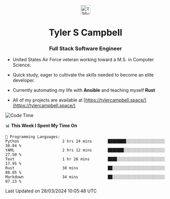 <p align="center">
<a href="https://www.linkedin.com/in/t36campbell" target="blank"><img align="center" src="https://ik.imagekit.io/t36campbell/Portfolio/linkedin.png.original_m8bbGgPh6.png" alt="t36campbell" height="30" width="30" /></a>
</p>
<h1 align="center">Tyler S Campbell</h1>
<h3 align="center">Full Stack Software Engineer</h3>

* United States Air Force veteran working toward a M.S. in Computer Science.

* Quick study, eager to cultivate the skills needed to become an elite developer.

* Currently automating my life with **Ansible** and teaching myself **Rust**

* All of my projects are available at [https://tylercampbell.space/](https://tylercampbell.space/)

<!--START_SECTION:waka-->
![Code Time](http://img.shields.io/badge/Code%20Time-3%2C292%20hrs%2011%20mins-blue)

📊 **This Week I Spent My Time On** 

```text
💬 Programming Languages: 
Python                   2 hrs 24 mins       ████████░░░░░░░░░░░░░░░░░   30.04 % 
YAML                     2 hrs 12 mins       ███████░░░░░░░░░░░░░░░░░░   27.50 % 
Text                     1 hr 26 mins        ████░░░░░░░░░░░░░░░░░░░░░   17.95 % 
Rust                     38 mins             ██░░░░░░░░░░░░░░░░░░░░░░░   08.05 % 
Markdown                 34 mins             ██░░░░░░░░░░░░░░░░░░░░░░░   07.23 % 
```


 Last Updated on 28/03/2024 10:05:48 UTC
<!--END_SECTION:waka-->
